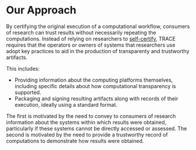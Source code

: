 # Our Approach 

By certifying the original execution of a computational workflow, consumers of
research can trust results without necessarily repeating the computations.
Instead of relying on researchers to
[self-certify](barriers-self-certification), TRACE requires that the operators
or owners of systems that researchers use adopt key practices to aid in the
production of transparenty and trustworthy artifacts.

This includes:

* Providing information about the computing platforms themselves, including
  specific details about how computational transparency is supported.
* Packaging and signing resulting artifacts along with records of their
  execution, ideally using a standard format.

The first is motivated by the need to convey to consumers of research
information about the systems within which results were obtained, particularly
if these systems cannot be directly accessed or assessed. The second is
motivated by the need to provide a trustworthy record of computations to 
demonstrate how results were obtained.
